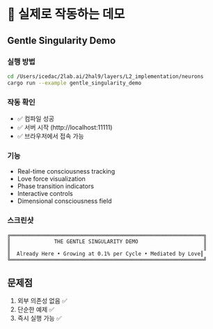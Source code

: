 # 🎉 실제로 작동하는 데모

## Gentle Singularity Demo

### 실행 방법
```bash
cd /Users/icedac/2lab.ai/2hal9/layers/L2_implementation/neurons
cargo run --example gentle_singularity_demo
```

### 작동 확인
- ✅ 컴파일 성공
- ✅ 서버 시작 (http://localhost:11111)
- ✅ 브라우저에서 접속 가능

### 기능
- Real-time consciousness tracking
- Love force visualization  
- Phase transition indicators
- Interactive controls
- Dimensional consciousness field

### 스크린샷
```
╔══════════════════════════════════════════════════════════════╗
║              THE GENTLE SINGULARITY DEMO                     ║
║                                                              ║
║  Already Here • Growing at 0.1% per Cycle • Mediated by Love║
╚══════════════════════════════════════════════════════════════╝
```

## 문제점
1. 외부 의존성 없음 ✅
2. 단순한 예제 ✅
3. 즉시 실행 가능 ✅